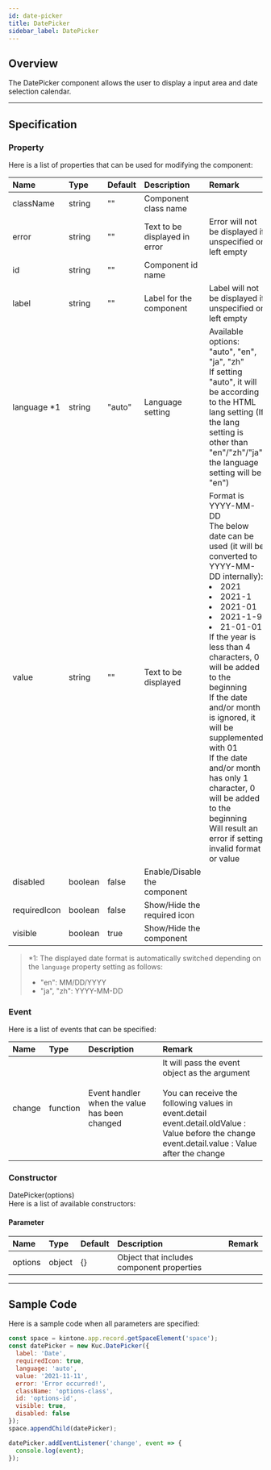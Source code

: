 ```yaml
---
id: date-picker
title: DatePicker
sidebar_label: DatePicker
---
```


## Overview

The DatePicker component allows the user to display a input area and date selection calendar.

<div id='sample-container' style='margin:auto; width:100px;'></div>
<script src='/js/samples/date-picker.js'></script>

---

## Specification

### Property

Here is a list of properties that can be used for modifying the component:

| Name | Type | Default | Description | Remark |
| :--- | :--- | :--- | :--- | :--- |
| className | string | ""  | Component class name | |
| error | string | ""  | Text to be displayed in error | Error will not be displayed if unspecified or left empty |
| id | string | ""  | Component id name | |
| label | string | ""  | Label for the component | Label will not be displayed if unspecified or left empty |
| language *1 | string | "auto"  | Language setting | Available options: "auto", "en", "ja", "zh"<br>If setting "auto", it will be according to the HTML lang setting (If the lang setting is other than "en"/"zh"/"ja", the language setting will be "en") |
| value | string | ""  | Text to be displayed | Format is YYYY-MM-DD<br>The below date can be used (it will be converted to YYYY-MM-DD internally):<li>2021</li><li>2021-1</li><li>2021-01</li><li>2021-1-9</li><li>21-01-01</li>If the year is less than 4 characters, 0 will be added to the beginning<br>If the date and/or month is ignored, it will be supplemented with 01<br>If the date and/or month has only 1 character, 0 will be added to the beginning<br>Will result an error if setting invalid format or value |
| disabled | boolean | false | Enable/Disable the component | |
| requiredIcon | boolean | false | Show/Hide the required icon | |
| visible | boolean | true | Show/Hide the component | |

> *1: The displayed date format is automatically switched depending on the `language` property setting as follows:
> - "en": MM/DD/YYYY
> - "ja", "zh": YYYY-MM-DD

### Event

Here is a list of events that can be specified:

| Name | Type | Description | Remark |
| :--- | :--- | :--- | :--- |
| change | function | Event handler when the value has been changed | It will pass the event object as the argument<br><br>You can receive the following values in event.detail<br>event.detail.oldValue : Value before the change<br>event.detail.value : Value after the change |

### Constructor

DatePicker(options)<br>
Here is a list of available constructors:

#### Parameter
| Name | Type | Default | Description | Remark |
| :--- | :--- | :--- | :--- | :--- |
| options  | object | {} | Object that includes component properties |  |

---
## Sample Code

Here is a sample code when all parameters are specified:

```javascript
const space = kintone.app.record.getSpaceElement('space');
const datePicker = new Kuc.DatePicker({
  label: 'Date',
  requiredIcon: true,
  language: 'auto',
  value: '2021-11-11',
  error: 'Error occurred!',
  className: 'options-class',
  id: 'options-id',
  visible: true,
  disabled: false
});
space.appendChild(datePicker);

datePicker.addEventListener('change', event => {
  console.log(event);
});
```
